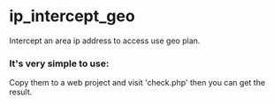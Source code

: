 # ip_intercept_geo
Intercept an area ip address to access use geo plan.

### It's very simple to use:
Copy them to a web project and visit 'check.php' then you can get the result.
